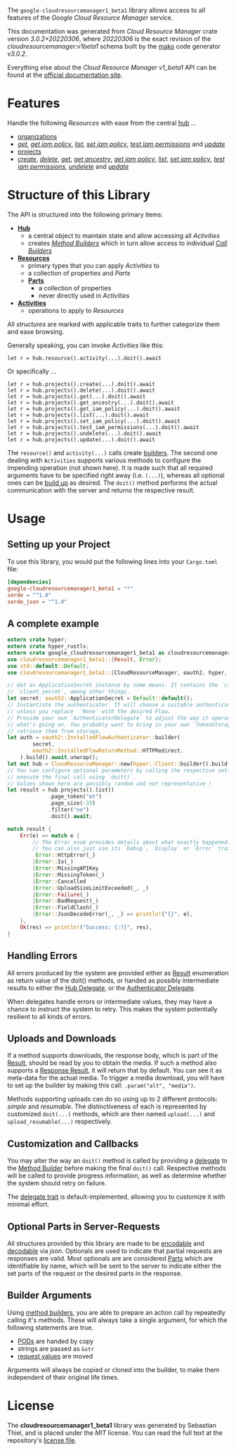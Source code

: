 <!---
DO NOT EDIT !
This file was generated automatically from 'src/mako/api/README.md.mako'
DO NOT EDIT !
-->
The `google-cloudresourcemanager1_beta1` library allows access to all features of the *Google Cloud Resource Manager* service.

This documentation was generated from *Cloud Resource Manager* crate version *3.0.2+20220306*, where *20220306* is the exact revision of the *cloudresourcemanager:v1beta1* schema built by the [mako](http://www.makotemplates.org/) code generator *v3.0.2*.

Everything else about the *Cloud Resource Manager* *v1_beta1* API can be found at the
[official documentation site](https://cloud.google.com/resource-manager).
# Features

Handle the following *Resources* with ease from the central [hub](https://docs.rs/google-cloudresourcemanager1_beta1/3.0.2+20220306/google_cloudresourcemanager1_beta1/CloudResourceManager) ... 

* [organizations](https://docs.rs/google-cloudresourcemanager1_beta1/3.0.2+20220306/google_cloudresourcemanager1_beta1/api::Organization)
 * [*get*](https://docs.rs/google-cloudresourcemanager1_beta1/3.0.2+20220306/google_cloudresourcemanager1_beta1/api::OrganizationGetCall), [*get iam policy*](https://docs.rs/google-cloudresourcemanager1_beta1/3.0.2+20220306/google_cloudresourcemanager1_beta1/api::OrganizationGetIamPolicyCall), [*list*](https://docs.rs/google-cloudresourcemanager1_beta1/3.0.2+20220306/google_cloudresourcemanager1_beta1/api::OrganizationListCall), [*set iam policy*](https://docs.rs/google-cloudresourcemanager1_beta1/3.0.2+20220306/google_cloudresourcemanager1_beta1/api::OrganizationSetIamPolicyCall), [*test iam permissions*](https://docs.rs/google-cloudresourcemanager1_beta1/3.0.2+20220306/google_cloudresourcemanager1_beta1/api::OrganizationTestIamPermissionCall) and [*update*](https://docs.rs/google-cloudresourcemanager1_beta1/3.0.2+20220306/google_cloudresourcemanager1_beta1/api::OrganizationUpdateCall)
* [projects](https://docs.rs/google-cloudresourcemanager1_beta1/3.0.2+20220306/google_cloudresourcemanager1_beta1/api::Project)
 * [*create*](https://docs.rs/google-cloudresourcemanager1_beta1/3.0.2+20220306/google_cloudresourcemanager1_beta1/api::ProjectCreateCall), [*delete*](https://docs.rs/google-cloudresourcemanager1_beta1/3.0.2+20220306/google_cloudresourcemanager1_beta1/api::ProjectDeleteCall), [*get*](https://docs.rs/google-cloudresourcemanager1_beta1/3.0.2+20220306/google_cloudresourcemanager1_beta1/api::ProjectGetCall), [*get ancestry*](https://docs.rs/google-cloudresourcemanager1_beta1/3.0.2+20220306/google_cloudresourcemanager1_beta1/api::ProjectGetAncestryCall), [*get iam policy*](https://docs.rs/google-cloudresourcemanager1_beta1/3.0.2+20220306/google_cloudresourcemanager1_beta1/api::ProjectGetIamPolicyCall), [*list*](https://docs.rs/google-cloudresourcemanager1_beta1/3.0.2+20220306/google_cloudresourcemanager1_beta1/api::ProjectListCall), [*set iam policy*](https://docs.rs/google-cloudresourcemanager1_beta1/3.0.2+20220306/google_cloudresourcemanager1_beta1/api::ProjectSetIamPolicyCall), [*test iam permissions*](https://docs.rs/google-cloudresourcemanager1_beta1/3.0.2+20220306/google_cloudresourcemanager1_beta1/api::ProjectTestIamPermissionCall), [*undelete*](https://docs.rs/google-cloudresourcemanager1_beta1/3.0.2+20220306/google_cloudresourcemanager1_beta1/api::ProjectUndeleteCall) and [*update*](https://docs.rs/google-cloudresourcemanager1_beta1/3.0.2+20220306/google_cloudresourcemanager1_beta1/api::ProjectUpdateCall)




# Structure of this Library

The API is structured into the following primary items:

* **[Hub](https://docs.rs/google-cloudresourcemanager1_beta1/3.0.2+20220306/google_cloudresourcemanager1_beta1/CloudResourceManager)**
    * a central object to maintain state and allow accessing all *Activities*
    * creates [*Method Builders*](https://docs.rs/google-cloudresourcemanager1_beta1/3.0.2+20220306/google_cloudresourcemanager1_beta1/client::MethodsBuilder) which in turn
      allow access to individual [*Call Builders*](https://docs.rs/google-cloudresourcemanager1_beta1/3.0.2+20220306/google_cloudresourcemanager1_beta1/client::CallBuilder)
* **[Resources](https://docs.rs/google-cloudresourcemanager1_beta1/3.0.2+20220306/google_cloudresourcemanager1_beta1/client::Resource)**
    * primary types that you can apply *Activities* to
    * a collection of properties and *Parts*
    * **[Parts](https://docs.rs/google-cloudresourcemanager1_beta1/3.0.2+20220306/google_cloudresourcemanager1_beta1/client::Part)**
        * a collection of properties
        * never directly used in *Activities*
* **[Activities](https://docs.rs/google-cloudresourcemanager1_beta1/3.0.2+20220306/google_cloudresourcemanager1_beta1/client::CallBuilder)**
    * operations to apply to *Resources*

All *structures* are marked with applicable traits to further categorize them and ease browsing.

Generally speaking, you can invoke *Activities* like this:

```Rust,ignore
let r = hub.resource().activity(...).doit().await
```

Or specifically ...

```ignore
let r = hub.projects().create(...).doit().await
let r = hub.projects().delete(...).doit().await
let r = hub.projects().get(...).doit().await
let r = hub.projects().get_ancestry(...).doit().await
let r = hub.projects().get_iam_policy(...).doit().await
let r = hub.projects().list(...).doit().await
let r = hub.projects().set_iam_policy(...).doit().await
let r = hub.projects().test_iam_permissions(...).doit().await
let r = hub.projects().undelete(...).doit().await
let r = hub.projects().update(...).doit().await
```

The `resource()` and `activity(...)` calls create [builders][builder-pattern]. The second one dealing with `Activities` 
supports various methods to configure the impending operation (not shown here). It is made such that all required arguments have to be 
specified right away (i.e. `(...)`), whereas all optional ones can be [build up][builder-pattern] as desired.
The `doit()` method performs the actual communication with the server and returns the respective result.

# Usage

## Setting up your Project

To use this library, you would put the following lines into your `Cargo.toml` file:

```toml
[dependencies]
google-cloudresourcemanager1_beta1 = "*"
serde = "^1.0"
serde_json = "^1.0"
```

## A complete example

```Rust
extern crate hyper;
extern crate hyper_rustls;
extern crate google_cloudresourcemanager1_beta1 as cloudresourcemanager1_beta1;
use cloudresourcemanager1_beta1::{Result, Error};
use std::default::Default;
use cloudresourcemanager1_beta1::{CloudResourceManager, oauth2, hyper, hyper_rustls};

// Get an ApplicationSecret instance by some means. It contains the `client_id` and 
// `client_secret`, among other things.
let secret: oauth2::ApplicationSecret = Default::default();
// Instantiate the authenticator. It will choose a suitable authentication flow for you, 
// unless you replace  `None` with the desired Flow.
// Provide your own `AuthenticatorDelegate` to adjust the way it operates and get feedback about 
// what's going on. You probably want to bring in your own `TokenStorage` to persist tokens and
// retrieve them from storage.
let auth = oauth2::InstalledFlowAuthenticator::builder(
        secret,
        oauth2::InstalledFlowReturnMethod::HTTPRedirect,
    ).build().await.unwrap();
let mut hub = CloudResourceManager::new(hyper::Client::builder().build(hyper_rustls::HttpsConnector::with_native_roots().https_or_http().enable_http1().enable_http2().build()), auth);
// You can configure optional parameters by calling the respective setters at will, and
// execute the final call using `doit()`.
// Values shown here are possibly random and not representative !
let result = hub.projects().list()
             .page_token("et")
             .page_size(-33)
             .filter("no")
             .doit().await;

match result {
    Err(e) => match e {
        // The Error enum provides details about what exactly happened.
        // You can also just use its `Debug`, `Display` or `Error` traits
         Error::HttpError(_)
        |Error::Io(_)
        |Error::MissingAPIKey
        |Error::MissingToken(_)
        |Error::Cancelled
        |Error::UploadSizeLimitExceeded(_, _)
        |Error::Failure(_)
        |Error::BadRequest(_)
        |Error::FieldClash(_)
        |Error::JsonDecodeError(_, _) => println!("{}", e),
    },
    Ok(res) => println!("Success: {:?}", res),
}

```
## Handling Errors

All errors produced by the system are provided either as [Result](https://docs.rs/google-cloudresourcemanager1_beta1/3.0.2+20220306/google_cloudresourcemanager1_beta1/client::Result) enumeration as return value of
the doit() methods, or handed as possibly intermediate results to either the 
[Hub Delegate](https://docs.rs/google-cloudresourcemanager1_beta1/3.0.2+20220306/google_cloudresourcemanager1_beta1/client::Delegate), or the [Authenticator Delegate](https://docs.rs/yup-oauth2/*/yup_oauth2/trait.AuthenticatorDelegate.html).

When delegates handle errors or intermediate values, they may have a chance to instruct the system to retry. This 
makes the system potentially resilient to all kinds of errors.

## Uploads and Downloads
If a method supports downloads, the response body, which is part of the [Result](https://docs.rs/google-cloudresourcemanager1_beta1/3.0.2+20220306/google_cloudresourcemanager1_beta1/client::Result), should be
read by you to obtain the media.
If such a method also supports a [Response Result](https://docs.rs/google-cloudresourcemanager1_beta1/3.0.2+20220306/google_cloudresourcemanager1_beta1/client::ResponseResult), it will return that by default.
You can see it as meta-data for the actual media. To trigger a media download, you will have to set up the builder by making
this call: `.param("alt", "media")`.

Methods supporting uploads can do so using up to 2 different protocols: 
*simple* and *resumable*. The distinctiveness of each is represented by customized 
`doit(...)` methods, which are then named `upload(...)` and `upload_resumable(...)` respectively.

## Customization and Callbacks

You may alter the way an `doit()` method is called by providing a [delegate](https://docs.rs/google-cloudresourcemanager1_beta1/3.0.2+20220306/google_cloudresourcemanager1_beta1/client::Delegate) to the 
[Method Builder](https://docs.rs/google-cloudresourcemanager1_beta1/3.0.2+20220306/google_cloudresourcemanager1_beta1/client::CallBuilder) before making the final `doit()` call. 
Respective methods will be called to provide progress information, as well as determine whether the system should 
retry on failure.

The [delegate trait](https://docs.rs/google-cloudresourcemanager1_beta1/3.0.2+20220306/google_cloudresourcemanager1_beta1/client::Delegate) is default-implemented, allowing you to customize it with minimal effort.

## Optional Parts in Server-Requests

All structures provided by this library are made to be [encodable](https://docs.rs/google-cloudresourcemanager1_beta1/3.0.2+20220306/google_cloudresourcemanager1_beta1/client::RequestValue) and 
[decodable](https://docs.rs/google-cloudresourcemanager1_beta1/3.0.2+20220306/google_cloudresourcemanager1_beta1/client::ResponseResult) via *json*. Optionals are used to indicate that partial requests are responses 
are valid.
Most optionals are are considered [Parts](https://docs.rs/google-cloudresourcemanager1_beta1/3.0.2+20220306/google_cloudresourcemanager1_beta1/client::Part) which are identifiable by name, which will be sent to 
the server to indicate either the set parts of the request or the desired parts in the response.

## Builder Arguments

Using [method builders](https://docs.rs/google-cloudresourcemanager1_beta1/3.0.2+20220306/google_cloudresourcemanager1_beta1/client::CallBuilder), you are able to prepare an action call by repeatedly calling it's methods.
These will always take a single argument, for which the following statements are true.

* [PODs][wiki-pod] are handed by copy
* strings are passed as `&str`
* [request values](https://docs.rs/google-cloudresourcemanager1_beta1/3.0.2+20220306/google_cloudresourcemanager1_beta1/client::RequestValue) are moved

Arguments will always be copied or cloned into the builder, to make them independent of their original life times.

[wiki-pod]: http://en.wikipedia.org/wiki/Plain_old_data_structure
[builder-pattern]: http://en.wikipedia.org/wiki/Builder_pattern
[google-go-api]: https://github.com/google/google-api-go-client

# License
The **cloudresourcemanager1_beta1** library was generated by Sebastian Thiel, and is placed 
under the *MIT* license.
You can read the full text at the repository's [license file][repo-license].

[repo-license]: https://github.com/Byron/google-apis-rsblob/main/LICENSE.md

